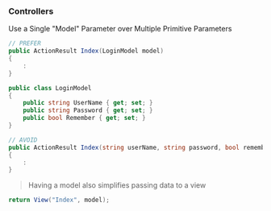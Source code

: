 ### Controllers

Use a Single "Model" Parameter over Multiple Primitive Parameters
``` csharp
// PREFER
public ActionResult Index(LoginModel model)
{
    :
}

public class LoginModel
{
    public string UserName { get; set; }
    public string Password { get; set; }
    public bool Remember { get; set; }
}

// AVOID
public ActionResult Index(string userName, string password, bool remember)
{
    :
}
```
> Having a model also simplifies passing data to a view
``` csharp
return View("Index", model);
```

